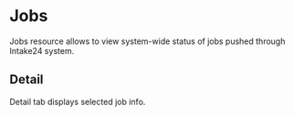 # Jobs

Jobs resource allows to view system-wide status of jobs pushed through Intake24 system.

## Detail

Detail tab displays selected job info.
